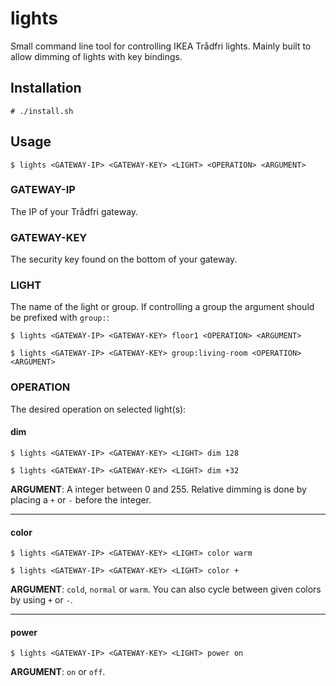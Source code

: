 # lights
Small command line tool for controlling IKEA Trådfri lights. Mainly built to allow dimming of lights with key bindings.
## Installation
 ```
 # ./install.sh
 ```
## Usage
```
$ lights <GATEWAY-IP> <GATEWAY-KEY> <LIGHT> <OPERATION> <ARGUMENT>
```

### GATEWAY-IP
The IP of your Trådfri gateway.

### GATEWAY-KEY
The security key found on the bottom of your gateway.

### LIGHT
The name of the light or group. If controlling a group the <LIGHT> argument should be prefixed with ```group:```:
```
$ lights <GATEWAY-IP> <GATEWAY-KEY> floor1 <OPERATION> <ARGUMENT>
```
```
$ lights <GATEWAY-IP> <GATEWAY-KEY> group:living-room <OPERATION> <ARGUMENT>
```  
 
### OPERATION
The desired operation on selected light(s):

#### dim
 ```
 $ lights <GATEWAY-IP> <GATEWAY-KEY> <LIGHT> dim 128
 ```
 ```
 $ lights <GATEWAY-IP> <GATEWAY-KEY> <LIGHT> dim +32
 ```
 **ARGUMENT**:
  A integer between 0 and 255. Relative dimming is done by placing a ```+``` or ```-``` before the integer.

---
#### color
 ```
 $ lights <GATEWAY-IP> <GATEWAY-KEY> <LIGHT> color warm
 ```
 ```
 $ lights <GATEWAY-IP> <GATEWAY-KEY> <LIGHT> color +
 ```

 **ARGUMENT**: 
  ```cold```, ```normal``` or ```warm```. You can also cycle between given colors by using ```+``` or ```-```.
 
---
#### power
 ```
 $ lights <GATEWAY-IP> <GATEWAY-KEY> <LIGHT> power on
 ```
 
 **ARGUMENT**:
 ```on``` or ```off```.
